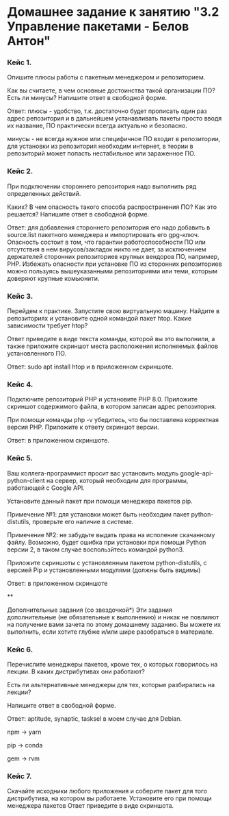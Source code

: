 # Домашнее задание к занятию "3.2 Управление пакетами - Белов Антон"

### Кейс 1.
Опишите плюсы работы с пакетным менеджером и репозиторием.

Как вы считаете, в чем основные достоинства такой организации ПО?
Есть ли минусы?
Напишите ответ в свободной форме.

Ответ: плюсы - удобство, т.к. достаточно будет прописать один раз адрес репозитория и в дальнейшем устанавливать пакеты просто вводя их название, ПО практически всегда актуально и безопасно.

минусы - не всегда нужное или специфичное ПО входит в репозитории, для установки из репозитория необходим интернет, в теории в репозиторий может попасть нестабильное или зараженное ПО.

### Кейс 2.
При подключении стороннего репозитория надо выполнить ряд определенных действий.

Каких?
В чем опасность такого способа распространения ПО?
Как это решается?
Напишите ответ в свободной форме.

Ответ: для добавления стороннего репозитория его надо добавить в source.list пакетного менеджера и импортировать его gpg-ключ. Опасность состоит в том, что гарантии работоспособности
ПО или отсутствия в нем вирусов/закладок никто не дает, за исключением держателей сторонних репозиториев крупных вендоров ПО, например, PHP. Избежать опасности при установке ПО из
сторонних репозиториев можно пользуясь вышеуказанными репозиториями или теми, которым доверяют крупные комьюнити.

### Кейс 3.
Перейдем к практике.
Запустите свою виртуальную машину.
Найдите в репозиториях и установите одной командой пакет htop.
Какие зависимости требует htop?

Ответ приведите в виде текста команды, которой вы это выполнили, а также приложите скриншот места расположения исполняемых файлов установленного ПО.

Ответ: sudo apt install htop и в приложенном скриншоте.

### Кейс 4.
Подключите репозиторий PHP и установите PHP 8.0.
Приложите скриншот содержимого файла, в котором записан адрес репозитория.

При помощи команды php -v убедитесь, что бы поставлена корректная версия PHP.
Приложите к ответу скриншот версии.

Ответ: в приложенном скриншоте.

### Кейс 5.
Ваш коллега-программист просит вас установить модуль google-api-python-client на сервер, который необходим для программы, работающей с Google API.

Установите данный пакет при помощи менеджера пакетов pip.

Примечение №1: для установки может быть необходим пакет python-distutils, проверьте его наличие в системе.

Примечение №2: не забудьте выдать права на исполение скачанному файлу. Возможно, будет ошибка при установки при помощи Python версии 2, в таком случае воспользйтесь командой python3.

Приложите скриншоты с установленным пакетом python-distutils, с версией Pip и установленными модулями (должны быть видимы)

Ответ: в приложенном скриншоте

**

Дополнительные задания (со звездочкой*)
Эти задания дополнительные (не обязательные к выполнению) и никак не повлияют на получение вами зачета по этому домашнему заданию. Вы можете их выполнить, если хотите глубже и/или шире разобраться в материале.

### Кейс 6.
Перечислите менеджеры пакетов, кроме тех, о которых говорилось на лекции. В каких дистрибутивах они работают?

Есть ли альтернативные менеджеры для тех, которые разбирались на лекции?

Напишите ответ в свободной форме.

Ответ: aptitude, synaptic, tasksel в моем случае для Debian.

npm -> yarn

pip -> conda

gem -> rvm

### Кейс 7.
Скачайте исходники любого приложения и соберите пакет для того дистрибутива, на котором вы работаете.
Установите его при помощи менеджера пакетов
Ответ приведите в виде скриншота.
